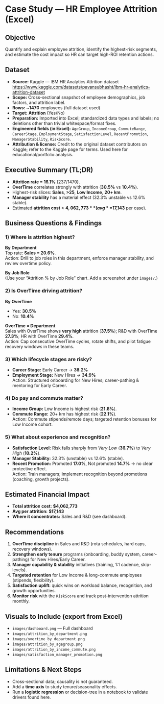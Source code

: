# Case Study — HR Employee Attrition (Excel)

## Objective
Quantify and explain employee attrition, identify the highest-risk segments, and estimate the cost impact so HR can target high-ROI retention actions.

## Dataset
- **Source:** Kaggle — IBM HR Analytics Attrition dataset  
  https://www.kaggle.com/datasets/pavansubhasht/ibm-hr-analytics-attrition-dataset
- **Scope:** Cross-sectional snapshot of employee demographics, job factors, and attrition label.
- **Rows:** ~**1470** employees (full dataset used)
- **Target:** **Attrition** (Yes/No)
- **Preparation:** Imported into Excel; standardized data types and labels; no deletions other than trivial whitespace/format fixes.
- **Engineered fields (in Excel):** `AgeGroup`, `IncomeGroup`, `CommuteRange`, `CareerStage`, `EmploymentStage`, `SatisfactionLevel`, `RecentPromotion`, `ManagerStability`, `RiskScore`.
- **Attribution & license:** Credit to the original dataset contributors on Kaggle; refer to the Kaggle page for terms. Used here for educational/portfolio analysis.

## Executive Summary (TL;DR)
- **Attrition rate = 16.1%** (237/1470).
- **OverTime** correlates strongly with attrition (**30.5%** vs **10.4%**).
- Highest-risk slices: **Sales**, **>25**, **Low Income**, **20+ km**.
- **Manager stability** has a material effect (32.3% unstable vs 12.6% stable).
- Estimated **attrition cost** ≈ **$4,062,773** (avg **$17,143** per case).

## Business Questions & Findings

### 1) Where is attrition highest?
**By Department**  
Top rate: **Sales = 20.6%**.  
Action: Drill to job roles in this department, enforce manager stability, and review overtime policy.

**By Job Role**  
(Use your “Attrition % by Job Role” chart. Add a screenshot under `images/`.)

### 2) Is OverTime driving attrition?
**By OverTime**  
- Yes: **30.5%**  
- No: **10.4%**

**OverTime × Department**  
Sales with OverTime shows **very high** attrition (**37.5%**); R&D with OverTime **27.3%**; HR with OverTime **29.4%**.  
Action: Cap consecutive OverTime cycles, rotate shifts, and pilot fatigue recovery windows in these teams.

### 3) Which lifecycle stages are risky?
- **Career Stage:** Early Career → **38.2%**  
- **Employment Stage:** New Hires → **34.9%**  
Action: Structured onboarding for New Hires; career-pathing & mentoring for Early Career.

### 4) Do pay and commute matter?
- **Income Group:** Low Income is highest risk (**21.8%**).  
- **Commute Range:** 20+ km has highest risk (**22.1%**).  
Action: Commute stipends/remote days; targeted retention bonuses for Low Income cohort.

### 5) What about experience and recognition?
- **Satisfaction Level:** Risk falls sharply from *Very Low* (**36.7%**) to *Very High* (**10.2%**).  
- **Manager Stability:** 32.3% (unstable) vs 12.6% (stable).  
- **Recent Promotion:** Promoted **17.0%**, Not promoted **14.7%** → no clear protective effect.  
Action: Train managers; implement recognition beyond promotions (coaching, growth projects).

## Estimated Financial Impact

- **Total attrition cost:** **$4,062,773**  
- **Avg per attrition:** **$17,143**  
- **Where it concentrates:** Sales and R&D (see dashboard).

## Recommendations

1. **OverTime discipline** in Sales and R&D (rota schedules, hard caps, recovery windows).
2. **Strengthen early tenure** programs (onboarding, buddy system, career-pathing) for New Hires/Early Career.
3. **Manager capability & stability** initiatives (training, 1:1 cadence, skip-levels).
4. **Targeted retention** for Low Income & long-commute employees (stipends, flexibility).
5. **Satisfaction uplift**: quick wins on workload balance, recognition, and growth opportunities.
6. **Monitor risk** with the `RiskScore` and track post-intervention attrition monthly.

## Visuals to Include (export from Excel)

- `images/dashboard.png` — Full dashboard
- `images/attrition_by_department.png`
- `images/overtime_by_department.png`
- `images/attrition_by_agegroup.png`
- `images/attrition_by_income_commute.png`
- `images/satisfaction_manager_promotion.png`

## Limitations & Next Steps

- Cross-sectional data; causality is not guaranteed.  
- Add a **time axis** to study tenure/seasonality effects.  
- Run a **logistic regression** or decision-tree in a notebook to validate drivers found here.
